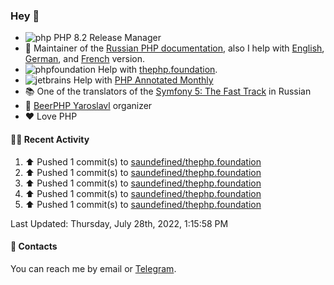 ### Hey 👋

- ![php](https://user-images.githubusercontent.com/4685504/174548850-037dfd35-3b33-4154-9c50-95efd45ba66a.png) PHP 8.2 Release Manager
- 📖 Maintainer of the [Russian PHP documentation](https://github.com/php/doc-ru), also I help with [English](https://github.com/php/doc-en), [German](https://github.com/php/doc-de), and [French](https://github.com/php/doc-fr) version.
- ![phpfoundation](https://user-images.githubusercontent.com/4685504/174548733-72f62c18-f57e-47a6-8201-cb3d87e06b98.png) Help with [thephp.foundation](https://github.com/ThePHPF/thephp.foundation).
- ![jetbrains](https://user-images.githubusercontent.com/4685504/174548471-693a0e41-4db3-4251-a452-71518bfc5359.png) Help with [PHP Annotated Monthly](https://blog.jetbrains.com/phpstorm/tag/php-annotated-monthly/)
- 📚 One of the translators of
  the [Symfony 5: The Fast Track](https://symfony.com/doc/current/the-fast-track/ru/index.html)
  in Russian
- 🍻 [BeerPHP Yaroslavl](https://github.com/beerphp/yaroslavl) organizer
- ❤️ Love PHP

#### 👨‍💻 Recent Activity

<!--RECENT_ACTIVITY:start-->
1. ⬆️ Pushed 1 commit(s) to [saundefined/thephp.foundation](https://github.com/saundefined/thephp.foundation)
2. ⬆️ Pushed 1 commit(s) to [saundefined/thephp.foundation](https://github.com/saundefined/thephp.foundation)
3. ⬆️ Pushed 1 commit(s) to [saundefined/thephp.foundation](https://github.com/saundefined/thephp.foundation)
4. ⬆️ Pushed 1 commit(s) to [saundefined/thephp.foundation](https://github.com/saundefined/thephp.foundation)
5. ⬆️ Pushed 1 commit(s) to [saundefined/thephp.foundation](https://github.com/saundefined/thephp.foundation)
<!--RECENT_ACTIVITY:end-->

<!--RECENT_ACTIVITY:last_update-->
Last Updated: Thursday, July 28th, 2022, 1:15:58 PM
<!--RECENT_ACTIVITY:last_update_end-->

#### 💌 Contacts

You can reach me by email or [Telegram](https://t.me/saundefined).
